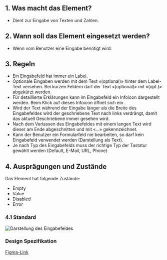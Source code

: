 ## 1. Was macht das Element?
*   Dient zur Eingabe von Texten und Zahlen.

## 2. Wann soll das Element eingesetzt werden?
*   Wenn vom Benutzer eine Eingabe benötigt wird.

## 3. Regeln
*   Ein Eingabefeld hat immer ein Label.
*   Optionale Eingaben werden mit dem Text «(optional)» hinter dem Label-Text versehen. Bei kurzen Feldern darf der Text «(optional)» mit «(opt.)» abgekürzt werden.
*   Für detaillierte Erklärungen kann im Eingabefeld ein Infoicon dargestellt werden. Beim Klick auf dieses Infoicon öffnet sich ein .
*   Wird der Text während der Eingabe länger als die Breite des Eingabefeldes wird der geschriebene Text nach links verdrängt, damit das aktuell Geschriebene immer gesehen wird.
*   Nach dem Verlassen des Eingabefeldes mit einem langen Text wird dieser am Ende abgeschnitten und mit «...» gekennzeichnet.
*   Kann der Benutzer ein Formularfeld nie bearbeiten, so darf kein Eingabefeld verwendet werden (Darstellung als Text).
*   Je nach Typ des Eingabefelds muss der richtige Typ der Tastatur gewählt werden (Default, E-Mail, URL, Phone)

## 4. Ausprägungen und Zustände

<label class="switch" style="display:none"><input type="checkbox"><span class="slider round"></span></label>


Das Element hat folgende Zustände:
*   Empty
*   Value
*   Disabled
*   Error

### 4.1 Standard
![Darstellung des Eingabefeldes](https://raw.githubusercontent.com/sbb-design-systems/design-system-mobile-documentation/doku-update/documentation/text-input/images/ME14_Default.png 'class: image')

### Design Spezifikation
[Figma-Link](https://www.figma.com/file/WOtLIam1xwrqcgnAITsEhV/Design-System-Mobile?node-id=37%3A7760)